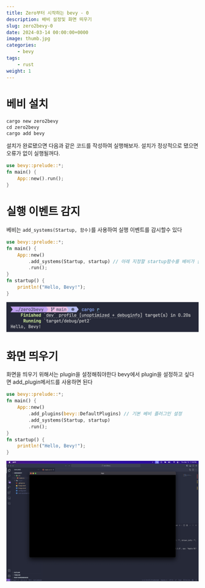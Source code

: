 ```yaml
---
title: Zero부터 시작하는 bevy - 0
description: 배비 설정및 화면 띄우기
slug: zero2bevy-0
date: 2024-03-14 00:00:00+0000
image: thumb.jpg
categories:
    - bevy
tags:
    - rust
weight: 1
---
```


# 베비 설치
```fish
cargo new zero2bevy
cd zero2bevy
cargo add bevy
```
설치가 완료됐으면 다음과 같은 코드를 작성하여 실행해보자.
설치가 정상적으로 됐으면 오류가 없이 실행될꺼다.
```rust
use bevy::prelude::*;
fn main() {
    App::new().run();
}
```

# 실행 이벤트 감지
베비는 `add_systems(Startup, 함수)`를 사용하여 실행 이벤트를 감시할수 있다
```rs
use bevy::prelude::*;
fn main() {
    App::new()
        .add_systems(Startup, startup) // 아레 지정할 startup함수를 베비가 실행됬을때 실행한다
        .run();
}
fn startup() {
    println!("Hello, Bevy!");
}
```
![hello bevy](startup.png)


# 화면 띄우기
화면을 띄우기 위해서는 plugin을 설정해줘야한다 bevy에서 plugin을 설정하고 싶다면 add_plugin메서드를 사용하면 된다
```rs
use bevy::prelude::*;
fn main() {
    App::new()
        .add_plugins(bevy::DefaultPlugins) // 기본 베비 플러그인 설정
        .add_systems(Startup, startup)
        .run();
}
fn startup() {
    println!("Hello, Bevy!");
}
```
![screen](open_screen.png)